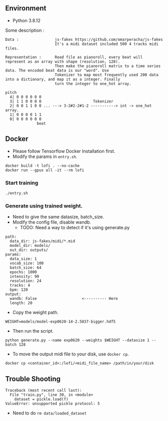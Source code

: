 ## Environment

- Python 3.8.12

Some description :

    Data :                js-fakes https://github.com/omarperacha/js-fakes
                          It's a midi dataset included 500 4 tracks midi files.

    Representation :      Read file as pianoroll, every beat will represent as an array with shape (resolution, 128).
                          Then make the pianoroll matrix to a time series data. The encoded beat data is our "word". Use
                          Tokenizer to map most frequently used 200 data into a dictionary, and map it as a integer. Finally
                          turn the integer to one_hot array.

```
pitch
  4| 0 0 0 0 0 0
  3| 1 1 0 0 0 0                       Tokenizer
  2| 0 0 1 1 0 0 ... ---> 3-2#2-2#1-2 -----------> int -> one_hot array.
  1| 0 0 0 0 1 1
  0| 0 0 0 0 0 0
              beat
```

## Docker

- Please follow Tensorflow Docker Installation first.
- Modify the params in `entry.sh`.

```
docker build -t lofi . --no-cache
docker run --gpus all -it --rm lofi
```

### Start training

```
./entry.sh
```

### Generate using trained weight.

- Need to give the same datasize, batch_size.
- Modify the config file, disable wandb.
  - TODO: Need a way to detect if it's using generate.py

```
path:
  data_dir: js-fakes/midi/*.mid
  model_dir: models/
  out_dir: outputs/
params:
  data_size: 1
  vocab_size: 100
  batch_size: 64
  epochs: 1000
  intensity: 90
  resolution: 24
  tracks: 4
  bpm: 120
output:
  wandb: False                    <---------- Here
  length: 20
```

- Copy the weight path.

```
WEIGHT=models/model-exp0620-14-2.5837-bigger.hdf5
```

- Then run the script.

```
python generate.py --name exp0620 --weights $WEIGHT --datasize 1 --batch 128
```

- To move the output midi file to your disk, use `docker cp`.

```
docker cp <container_id>:/lofi/<midi_file_name> /path/in/your/disk
```

## Trouble Shooting

```
Traceback (most recent call last):
  File "train.py", line 30, in <module>
    dataset = pickle.load(f)
ValueError: unsupported pickle protocol: 5
```

- Need to do `rm data/loaded_dataset`
